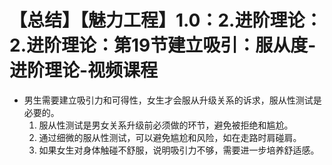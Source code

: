 # 【总结】【魅力工程】1.0：2.进阶理论：2.进阶理论：第19节建立吸引：服从度-进阶理论-视频课程

-   男生需要建立吸引力和可得性，女生才会服从升级关系的诉求，服从性测试是必要的。
    1.  服从性测试是男女关系升级前必须做的环节，避免被拒绝和尴尬。
    2.  通过细微的服从性测试，可以避免尴尬和风险，如在走路时肩碰肩。
    3.  如果女生对身体触碰不舒服，说明吸引力不够，需要进一步培养舒适感。